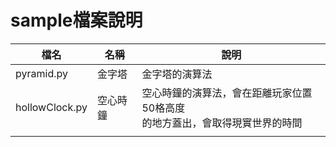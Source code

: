 # sample檔案說明

|檔名|名稱|說明|
|---|---|---|
|pyramid.py|金字塔|金字塔的演算法|
|hollowClock.py|空心時鐘|空心時鐘的演算法，會在距離玩家位置50格高度</br>的地方蓋出，會取得現實世界的時間|
|||